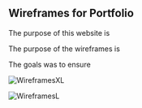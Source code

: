 ## Wireframes for Portfolio

The purpose of this website is

The purpose of the wireframes is

The goals was to ensure

![WireframesXL](/images/XLWireframe.png)

![WireframesL](/images/LWireframe.png)

